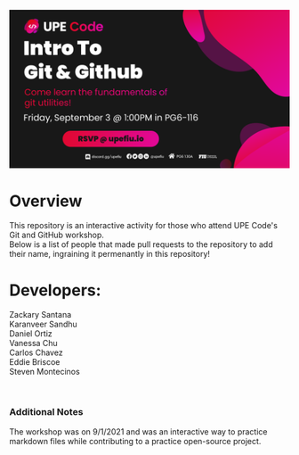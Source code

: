 ![Git and GitHub banner](Banner.png)
# Overview
This repository is an interactive activity for those who attend UPE Code's Git and GitHub workshop. <br />
Below is a list of people that made pull requests to the repository to add their name, ingraining it permenantly in this repository!

# Developers:
Zackary Santana <br />
Karanveer Sandhu <br />
Daniel Ortiz <br />
Vanessa Chu <br />
Carlos Chavez <br />
Eddie Briscoe <br />
Steven Montecinos <br />

<br />

### Additional Notes
The workshop was on 9/1/2021 and was an interactive way to practice markdown files while contributing to a practice open-source project.
